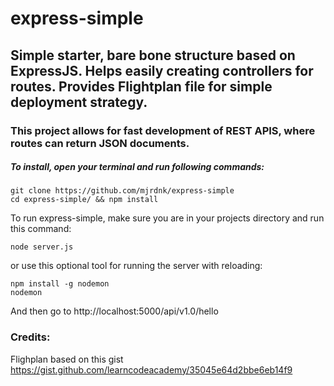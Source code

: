 # express-simple
## Simple starter, bare bone structure based on ExpressJS. Helps easily creating controllers for routes. Provides Flightplan file for simple deployment strategy.
### This project allows for fast development of REST APIS, where routes can return JSON documents.

##### To install, open your terminal and run following commands:

```
git clone https://github.com/mjrdnk/express-simple
cd express-simple/ && npm install
```

To run express-simple, make sure you are in your projects directory and run this command:

```
node server.js 
```

or use this optional tool for running the server with reloading:

```
npm install -g nodemon
nodemon
```

And then go to http://localhost:5000/api/v1.0/hello

### Credits:
Flighplan based on this gist https://gist.github.com/learncodeacademy/35045e64d2bbe6eb14f9
